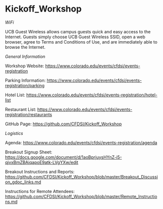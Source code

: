 # Kickoff_Workshop

_WiFi_

UCB Guest Wireless allows campus guests quick and easy access to the Internet. Guests simply choose UCB Guest Wireless SSID, open a web browser, agree to Terms and Conditions of Use, and are immediately able to browse the Internet.

_General Information_

Workshop Website: https://www.colorado.edu/events/cfdsi/events-registration

Parking Information: https://www.colorado.edu/events/cfdsi/events-registration/parking

Hotel List: https://www.colorado.edu/events/cfdsi/events-registration/hotel-list

Restaurant List: https://www.colorado.edu/events/cfdsi/events-registration/restaurants

GitHub Page: https://github.com/CFDSI/Kickoff_Workshop

_Logistics_

Agenda: https://www.colorado.edu/events/cfdsi/events-registration/agenda

Breakout Signup Sheet: https://docs.google.com/document/d/1aoBprjuysHYnZ-i5-qjvxBmZBAiqapoE9atk-LVgYXw/edit

Breakout Instructions and Reports: https://github.com/CFDSI/Kickoff_Workshop/blob/master/Breakout_Discussion_gdoc_links.md

Instructions for Remote Attendees:
https://github.com/CFDSI/Kickoff_Workshop/blob/master/Remote_Instructions.md
